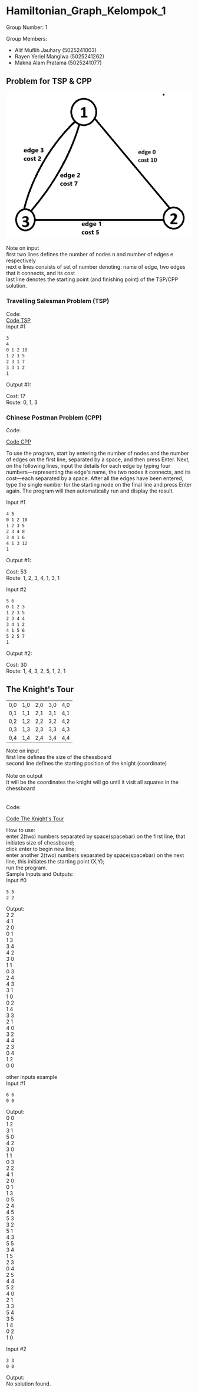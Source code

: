 # Hamiltonian_Graph_Kelompok_1

Group Number: 1 

Group Members:
-	Alif Muflih Jauhary (5025241003)
-	Rayen Yeriel Mangiwa (5025241262)
-	Makna Alam Pratama (5025241077)

## Problem for TSP & CPP

![1](image/hamiltonian.png)<br />

Note on input <br />
first two lines defines the number of nodes n and number of edges e respectively <br />
next e lines consists of set of number denoting: name of edge, two edges that it connects, and its cost <br />
last line denotes the starting point (and finishing point) of the TSP/CPP solution. <br />

### Travelling Salesman Problem (TSP)

Code: <br />
[Code TSP](travellingSalesmanProblem.cpp) <br />
Input #1 <br />
```
3 
4 
0 1 2 10 
1 2 3 5
2 3 1 7 
3 3 1 2 
1
```
Output #1:<br />

Cost: 17 <br />
Route: 0, 1, 3  <br />


### Chinese Postman Problem (CPP)

Code:

[Code CPP](chinesePostmanProblem.c)

To use the program, start by entering the number of nodes and the number of edges on the first line, separated by a space, and then press Enter. Next, on the following lines, input the details for each edge by typing four numbers—representing the edge's name, the two nodes it connects, and its cost—each separated by a space. After all the edges have been entered, type the single number for the starting node on the final line and press Enter again. The program will then automatically run and display the result. <br />

Input #1 <br />
```
4 5 
0 1 2 10
1 2 3 5
2 3 4 8
3 4 1 6
4 1 3 12
1
```
Output #1:<br />

Cost: 53 <br />
Route: 1, 2, 3, 4, 1, 3, 1 <br />

Input #2 <br />
```
5 6
0 1 2 3
1 2 3 5
2 3 4 4
3 4 1 2
4 1 5 6
5 2 5 7
1
```
Output #2: <br />

Cost: 30 <br />
Route: 1, 4, 3, 2, 5, 1, 2, 1 <br />

## The Knight's Tour

| | | | | |
| --- | --- | --- | --- | --- |
| 0,0  | 1,0 | 2,0  | 3,0  | 4,0  |
| 0,1  | 1,1 | 2,1  | 3,1  | 4,1  |
| 0,2  | 1,2 | 2,2  | 3,2  | 4,2  |
| 0,3  | 1,3 | 2,3  | 3,3  | 4,3  |
| 0,4  | 1,4 | 2,4  | 3,4  | 4,4  |

Note on input <br />
first line defines the size of the chessboard <br />
second line defines the starting position of the knight (coordinate) <br />
<br />
Note on output <br />
It will be the coordinates the knight will go until it visit all squares in the chessboard <br />
<br /> <br />
Code:

[Code The Knight's Tour](theKnightsTour.c)

How to use: <br />
enter 2(two) numbers separated by space(spacebar) on the first line, that initiates size of chessboard; <br />
click enter to begin new line; <br />
enter another 2(two) numbers separated by space(spacebar) on the next line, this initiates the starting point (X,Y); <br />
run the program. <br />
Sample Inputs and Outputs: <br />
Input #0 <br />
```
5 5 
2 2
```
Output: <br />
2 2 <br />
4 1 <br />
2 0 <br />
0 1 <br />
1 3 <br />
3 4 <br />
4 2 <br />
3 0 <br />
1 1 <br />
0 3 <br />
2 4 <br />
4 3 <br />
3 1 <br />
1 0 <br />
0 2 <br />
1 4 <br />
3 3 <br />
2 1 <br />
4 0 <br />
3 2 <br />
4 4 <br />
2 3 <br />
0 4 <br />
1 2 <br />
0 0 <br />

other inputs example <br />
Input #1 <br />
```
6 6
0 0
```
Output: <br />
0 0 <br />
1 2 <br />
3 1 <br />
5 0 <br />
4 2 <br />
3 0 <br />
1 1 <br />
0 3 <br />
2 2 <br />
4 1 <br />
2 0 <br />
0 1 <br />
1 3 <br />
0 5 <br />
2 4 <br />
4 5 <br />
5 3 <br />
3 2 <br />
5 1 <br />
4 3 <br />
5 5 <br />
3 4 <br />
1 5 <br />
2 3 <br />
0 4 <br />
2 5 <br />
4 4 <br />
5 2 <br />
4 0 <br />
2 1 <br />
3 3 <br />
5 4 <br />
3 5 <br />
1 4 <br />
0 2 <br />
1 0 <br />

Input #2 <br />
```
3 3
0 0
```
Output: <br />
No solution found. <br />

